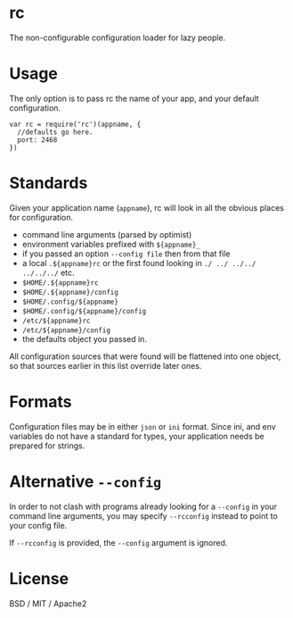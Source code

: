 # rc

The non-configurable configuration loader for lazy people.

# Usage

The only option is to pass rc the name of your app, and your default configuration.

```
var rc = require('rc')(appname, {
  //defaults go here.
  port: 2468
})
```

# Standards

Given your application name (`appname`), rc will look in all the obvious places for configuration.

  * command line arguments (parsed by optimist)
  * environment variables prefixed with `${appname}_`
  * if you passed an option `--config file` then from that file
  * a local `.${appname}rc` or the first found looking in `./ ../ ../../ ../../../` etc. 
  * `$HOME/.${appname}rc`
  * `$HOME/.${appname}/config`
  * `$HOME/.config/${appname}`
  * `$HOME/.config/${appname}/config`
  * `/etc/${appname}rc`
  * `/etc/${appname}/config`
  * the defaults object you passed in.

All configuration sources that were found will be flattened into one object,
so that sources earlier in this list override later ones.

# Formats

Configuration files may be in either `json` or `ini` format.
Since ini, and env variables do not have a standard for types,
your application needs be prepared for strings.

# Alternative `--config`

In order to not clash with programs already looking for a `--config` in your command line arguments, you may specify
`--rcconfig` instead to point to your config file.

If `--rcconfig` is provided, the `--config` argument is ignored.

# License

BSD / MIT / Apache2

